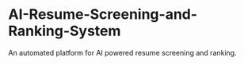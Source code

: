 # AI-Resume-Screening-and-Ranking-System
An automated platform for AI powered resume screening and ranking.
